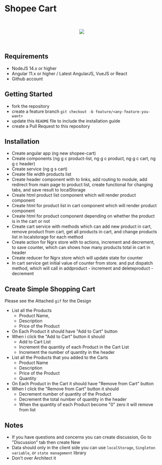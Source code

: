 # Shopee Cart


<br>
<p align="center">
 <img src="https://i.imgur.com/OESQ8sq.gif"></img>
</p>

<br>

## Requirements
* NodeJS 14.x or higher
* Angular 11.x or higher / Latest AngularJS, VueJS or React
* Github account

## Getting Started
* fork the repository
* create a feature branch `git checkout -b feature/<any-feature-you-want>`
* update this `README` file to include the installation guide
* create a Pull Request to this repository

## Installation
* Create angular app (ng new shopee-cart)
* Create components (ng g c product-list, ng g c product, ng g c cart, ng g c header)
* Create service (ng g s cart)
* Create file width products list
* Create header component with to links, add routing to module, add redirect from main page to product list, create functional for changing tabs, and save result to localStorage
* Create html product list component which will render product component
* Create html for product list in cart component which will render product component
* Create html for product component depending on whether the product is in the cart or not
* Create cart service with methods which can add new product in cart, remove product from cart, get all products in cart, and change products list in localstorage for each method
* Create action for Ngrx store with to actions, increment and decrement, to save counter, which can shows how many products total in cart in header
* Create reducer for Ngrx store which will update state for counter
* In cart service get initial value of counter from store. and put dispatch method, which will call in addproduct - increment and deleteproduct - decrement

## Create Simple Shopping Cart
Please see the Attached `gif` for the Design
* List all the Products
    * Product Name,
    * Description
    * Price of the Product
* On Each Product it should have "Add to Cart" button
* When i click the "Add to Cart" button it should
    * Add to Cart List
    * Increment the quantity of each Product in the Cart List
    * Increment the number of quantity in the header
* List all the Products that you added to the Carts
    * Product Name
    * Description
    * Price of the Product
    * Quantity
* On Each Product in the Cart it should have "Remove from Cart" button
* When I click the "Remove from Cart" button it should
    * Decrement number of quantity of the Product
    * Decrement the total number of quantity in the header
    * When the quantity of each Product become "0" zero it will remove from list


## Notes
* If you have questions and concerns you can create discussion, Go to "Discussion" tab then create New
* Data should only in the client side you can use `localStorage`, `Singleton variable`, or `state management` library
* Don't over Architect it

